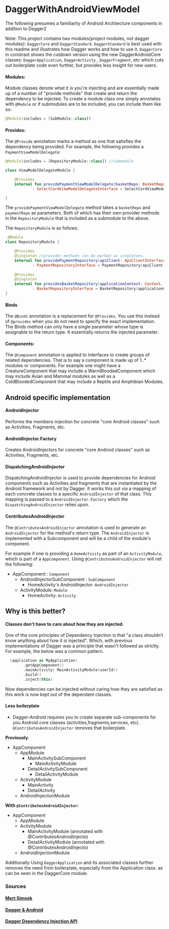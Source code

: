 # DaggerWithAndroidViewModel

The following presumes a familiarity of Android Architecture components in addition to Dagger2

Note: This project contains two modules(project modules, not dagger modules): `DaggerCore` and `DaggerStandard`. `DaggerStandard` is best used with this readme and illustrates how Dagger works and how to use it. `DaggerCore` in constrast shows the cutdown version using the new DaggerAndroidCore classes: `DaggerApplication`, `DaggerActivity` , `DaggerFragment`, etc which cuts out boilerplate code even further, but provides less insight for new users.

#### Modules:

Module classes denote what it is you're injecting and are essentially made up of a number of  "provide methods" that create and return the dependency to be injected. To create a module class one simply annotates with `@Module` or if submodules are to be included, you can include them like so:

```kotlin
@Module(includes = [SubModule::class])
```

#### Provides:

The `@Provide` annotation marks a method as one that satisfies the dependency being provided. For example, the following provides a  `PaymentViewModelDelegate`:

```kotlin
@Module(includes = [RepositoryModule::class]) //submodule

class ViewModelDelegateModule {

    @Provides
    internal fun providePaymentViewModelDelegate(basketRepo: BasketRepositoryInterface, paymentRepo: PaymentRepositoryInterface)
            : SelectCardViewModelDelegateInterface = SelectCardViewModelDelegateImpl(basketRepo, paymentRepo)

}
```

The `providePaymentViewModelDelegate` method takes a `basketRepo` and `paymentRepo` as parameters. Both of which has their own provider methods in the `RepositoryModule` that is included as a submodule to the above. 

The `RepositoryModule` is as follows.

```kotlin
 @Module
class RepositoryModule {

    @Provides
    @Singleton //provider methods can be marked as singletons.
    internal fun providePaymentRepository(apiClient: ApiClientInterface)
            : PaymentRepositoryInterface = PaymentRepository(apiClient)
    
    @Provides
    @Singleton
    internal fun providesBasketRepository(applicationContext: Context, api: ApiClientInterface)
            : BasketRepositoryInterface = BasketRepository(applicationContext, api)
}
```

#### Binds

The `@Binds` annotation is a replacement for `@Provides`. You use this instead of `@provides`
when you do not need to specify the exact implementation. The Binds method can only have a single parameter whose type is assignable to the return type. It essentially returns the injected parameter.

#### Components:

The `@Component` annotation is applied to interfaces to create groups of related dependencies. That is to say a component is made up of 1..* modules or components. For example one might have a CreatureComponent that may include a WarmBloodedComponent which may include Avian and Mammal modules as well as a ColdBloodedComponent that may include a Reptile and Amphibian Modules.

## Android specific implementation

#### AndroidInjector

Performs the members-injection for concrete "core Android classes" such as Activities, Fragments, etc.

#### AndroidInjector.Factory

Creates AndroidInjectors for concrete "core Android classes" such as Activities, Fragments, etc.

#### DispatchingAndroidInjector

DispatchingAndroidInjector is used to provide dependencies for Android components such as Activities and fragments
that are instantiated by the Android framework and not by Dagger.
It works this out via a mapping of each concrete classes to a specific `AndroidInjector` of that class. This mapping is passed  to a `AndroidInjector.Factory` which the `DispatchingAndroidInjector` relies upon.

#### ContributesAndroidInjector

The `@ContributesAndroidInjector` annotation is used to generate an `AndroidInjector` for the method's return type. The `AndroidInjector` is implemented with a Subcomponent and will be a child of the module's component.

For example if one is providing a `HomeActivity` as part of an `ActivityModule`, which is part of a `AppComponent`. Using `@ContributesAndroidInjector` will net the following:

* AppComponent : `Component`
  * AndroidInjectorSubComponent : `SubComponent`
    * HomeActivity's AndroidInjector: `AndroidInjector`
  * ActivityModule: `Module`
    * HomeActivity: `Activity`



## Why is this better?

#### Classes don't have to care about how they are injected.

One of the core principles of Dependency Injection is that "a class shouldn’t know anything about how it is injected". Which, with previous implementations of Dagger was a principle that wasn't followed as strictly. For example, the below was a common pattern.

```kotlin
  (application as MyApplication)
        .getAppComponent()
        .mainActivity( MainActivityModule(userId))
        .build()
        .inject(this)
```

Now dependencies can be injected without caring how they are satisfied as this work is now kept out of the dependent classes.

#### Less boilerplate

- Dagger-Android requires you to create separate sub-components for you Android core classes (activities,fragments,services, etc). `@ContributesAndroidInjector` removes that boilerplate.

**Previously**:

- AppComponent
  - AppModule
    - MainActivitySubComponent
      - MainActivityModule
    - DetailActivitySubComponent
      - DetailActivityModule
  - ActivityModule
    - MainActivity
    - DetailActivity
  - AndroidInjectionModule

**With `@ContributesAndroidInjector`:**

- AppComponent
  - AppModule
  - ActivityModule
    - MainActivityModule (annotated with @ContributesAndroidInjecto)
    - DetailActivityModule (annotated with @ContributesAndroidInjecto)
  - AndroidInjectionModule

Additionally Using `DaggerApplication` and its associated classes further removes the need from boilerplate, especially from the Application class. as can be seen in the DaggerCore module.

### Sources 

#### [Mert Şimşek](https://medium.com/@iammert/new-android-injector-with-dagger-2-part-1-8baa60152abe)

#### [Dagger & Android](https://google.github.io/dagger/android.html)

#### [Dagger Dependency Injection API](https://google.github.io/dagger/api/2.12/overview-summary.html)

